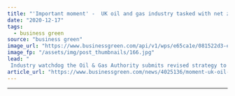 ```yaml
---
title: "'Important moment' -  UK oil and gas industry tasked with net zero obligations"
date: "2020-12-17"
tags: 
  - business green
source: "business green"
image_url: "https://www.businessgreen.com/api/v1/wps/e65ca1e/081522d3-ed69-42a5-aad3-cff3601ce4eb/1/Semi-Submersible-Oil-Rig-at-Cromarty-Firth-Scotland-iStock-636942146-185x114.jpg"
image_fp: "/assets/img/post_thumbnails/166.jpg"
lead: "
 Industry watchdog the Oil & Gas Authority submits revised strategy to Parliament that for the first time includes obligation for sector to support pursuit of UK's 2050 net zero goal ..."
article_url: "https://www.businessgreen.com/news/4025136/moment-uk-oil-gas-industry-tasked-net-zero-obligations"
---
```


---

